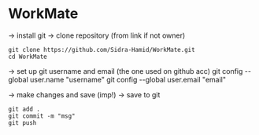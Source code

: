 # WorkMate

-> install git
-> clone repository (from link if not owner)

    git clone https://github.com/Sidra-Hamid/WorkMate.git
    cd WorkMate

-> set up git username and email (the one used on github acc)
    git config --global user.name "username"
    git config --global user.email "email"


-> make changes and save (imp!)
-> save to git

    git add .
    git commit -m "msg"
    git push
